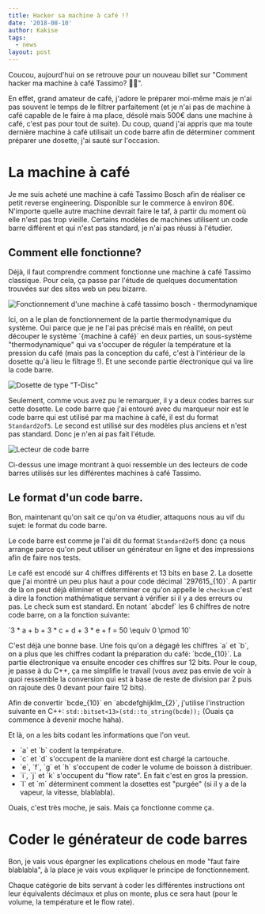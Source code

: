 ```yaml
---
title: Hacker sa machine à café !?
date: '2018-08-10'
author: Kakise
tags:
  - news
layout: post
---
```

Coucou, aujourd'hui on se retrouve pour un nouveau billet sur "Comment hacker ma machine à café Tassimo? 🤔🤔".

En effet, grand amateur de café, j'adore le préparer moi-même mais je n'ai pas souvent le temps de le filtrer parfaitement (et je n'ai pas de machine à café capable de le faire à ma place, désolé mais 500€ dans une machine à café, c'est pas pour tout de suite). Du coup, quand j'ai appris que ma toute dernière machine à café utilisait un code barre afin de déterminer comment préparer une dosette, j'ai sauté sur l'occasion.

# La machine à café

Je me suis acheté une machine à café Tassimo Bosch afin de réaliser ce petit reverse engineering. Disponible sur le commerce à environ 80€. N'importe quelle autre machine devrait faire le taf, à partir du moment où elle n'est pas trop vieille. Certains modèles de machines utilisent un code barre différent et qui n'est pas standard, je n'ai pas réussi à l'étudier.

## Comment elle fonctionne?

Déjà, il faut comprendre comment fonctionne une machine à café Tassimo classique. Pour cela, ça passe par l'étude de quelques documentation trouvées sur des sites web un peu bizarre.

![Fonctionnement d'une machine à café tassimo bosch - thermodynamique](/images/screenshot-2018-08-10-at-11.44.07.png)

Ici, on a le plan de fonctionnement de la partie thermodynamique du système. Oui parce que je ne l'ai pas précisé mais en réalité, on peut découper le système \`{machine à café}\` en deux parties, un sous-système "thermodynamique" qui va s'occuper de réguler la température et la pression du café (mais pas la conception du café, c'est à l'intérieur de la dosette qu'à lieu le filtrage !). Et une seconde partie électronique qui va lire la code barre.

![Dosette de type "T-Disc"](/images/image.jpg)

Seulement, comme vous avez pu le remarquer, il y a deux codes barres sur cette dosette. Le code barre que j'ai entouré avec du marqueur noir est le code barre qui est utilisé par ma machine à café, il est du format `Standard2of5`. Le second est utilisé sur des modèles plus anciens et n'est pas standard. Donc je n'en ai pas fait l'étude.

![Lecteur de code barre](/images/screenshot-2018-08-10-at-12.06.44.png)

Ci-dessus une image montrant à quoi ressemble un des lecteurs de code barres utilisés sur les différentes machines à café Tassimo.

## Le format d'un code barre.

Bon, maintenant qu'on sait ce qu'on va étudier, attaquons nous au vif du sujet: le format du code barre.

Le code barre est comme je l'ai dit du format `Standard2of5` donc ça nous arrange parce qu'on peut utiliser un générateur en ligne et des impressions afin de faire nos tests.

Le café est encodé sur 4 chiffres différents et 13 bits en base 2. La dosette que j'ai montré un peu plus haut a pour code décimal \`297615_{10}\`. A partir de là on peut déjà éliminer et déterminer ce qu'on appelle le `checksum` c'est à dire la fonction mathématique servant à vérifier si il y a des erreurs ou pas. Le check sum est standard. En notant \`abcdef\` les 6 chiffres de notre code barre, on a la fonction suivante:

\`3 \* a + b + 3 \* c + d + 3 * e + f = 50 \equiv 0 \pmod 10\`

C'est déjà une bonne base. Une fois qu'on a dégagé les chiffres \`a\` et \`b\`, on a plus que les chiffres codant la préparation du café: \`bcde_{10}\`. La partie électronique va ensuite encoder ces chiffres sur 12 bits. Pour le coup, je passe à du C++, ça me simplifie le travail (vous avez pas envie de voir à quoi ressemble la conversion qui est à base de reste de division par 2 puis on rajoute des 0 devant pour faire 12 bits).

Afin de convertir \`bcde\_{10}\` en \`abcdefghijklm\_{2}\`, j'utilise l'instruction suivante en C++: `std::bitset<13>(std::to_string(bcde));` (Ouais ça commence à devenir moche haha).

Et là, on a les bits codant les informations que l'on veut.

* \`a\` et \`b\` codent la température.
* \`c\` et \`d\` s'occupent de la manière dont est chargé la cartouche.
* \`e\`, \`f\`, \`g\` et \`h\` s'occupent de coder le volume de boisson à distribuer.
* \`i\`, \`j\` et \`k\` s'occupent du "flow rate". En fait c'est en gros la pression.
* \`l\` et \`m\` déterminent comment la dosettes est "purgée" (si il y a de la vapeur, la vitesse, blablabla).

Ouais, c'est très moche, je sais. Mais ça fonctionne comme ça.

# Coder le générateur de code barres

Bon, je vais vous épargner les explications chelous en mode "faut faire blablabla", à la place je vais vous expliquer le principe de fonctionnement.

Chaque catégorie de bits servant à coder les différentes instructions ont leur équivalents décimaux et plus on monte, plus ce sera haut (pour le volume, la température et le flow rate).
